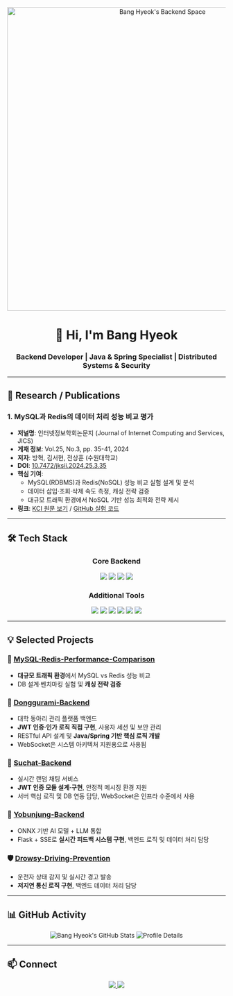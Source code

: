 <div align="center">
  <img src="https://raw.githubusercontent.com/bh1848/bh1848/main/banner.png" alt="Bang Hyeok's Backend Space" width="700"/>
  
  <h1>👋 Hi, I'm Bang Hyeok</h1>
  <h3>Backend Developer | Java & Spring Specialist | Distributed Systems & Security</h3>
</div>

---

## 📖 Research / Publications

### 1. **MySQL과 Redis의 데이터 처리 성능 비교 평가**  
- **저널명**: 인터넷정보학회논문지 (Journal of Internet Computing and Services, JICS)  
- **게재 정보**: Vol.25, No.3, pp. 35-41, 2024  
- **저자**: 방혁, 김서현, 전상훈 (수원대학교)  
- **DOI**: [10.7472/jksii.2024.25.3.35](https://doi.org/10.7472/jksii.2024.25.3.35)  
- **핵심 기여**:  
  - MySQL(RDBMS)과 Redis(NoSQL) 성능 비교 실험 설계 및 분석  
  - 데이터 삽입·조회·삭제 속도 측정, 캐싱 전략 검증  
  - 대규모 트래픽 환경에서 NoSQL 기반 성능 최적화 전략 제시  
- **링크**: [KCI 원문 보기](https://www.kci.go.kr/kciportal/ci/sereArticleSearch/ciSereArtiView.kci?sereArticleSearchBean.artiId=ART003098301) / [GitHub 실험 코드](https://github.com/bh1848/MySQL-Redis-Performance-Comparison)

---

## 🛠 Tech Stack

<h3 align="center">Core Backend</h3>
<div align="center">
  <img src="https://img.shields.io/badge/Java-007396?style=for-the-badge&logo=java&logoColor=white" />
  <img src="https://img.shields.io/badge/Spring_Boot-6DB33F?style=for-the-badge&logo=springboot&logoColor=white" />
  <img src="https://img.shields.io/badge/MySQL-4479A1?style=for-the-badge&logo=mysql&logoColor=white" />
  <img src="https://img.shields.io/badge/Redis-DC382D?style=for-the-badge&logo=redis&logoColor=white" />
</div>

<h3 align="center">Additional Tools</h3>
<div align="center">
  <img src="https://img.shields.io/badge/JWT-000000?style=flat" />
  <img src="https://img.shields.io/badge/REST_API-000000?style=flat" />
  <img src="https://img.shields.io/badge/Git-F05033?style=flat&logo=git&logoColor=white" />
  <img src="https://img.shields.io/badge/Python-3776AB?style=flat&logo=python&logoColor=white" />
  <img src="https://img.shields.io/badge/Flask-000000?style=flat&logo=flask&logoColor=white" />
  <img src="https://img.shields.io/badge/TypeScript-007ACC?style=flat&logo=typescript&logoColor=white" />
</div>

---

## 💡 Selected Projects

### 🚀 [MySQL-Redis-Performance-Comparison](https://github.com/bh1848/MySQL-Redis-Performance-Comparison)
- **대규모 트래픽 환경**에서 MySQL vs Redis 성능 비교
- DB 설계·벤치마킹 실험 및 **캐싱 전략 검증**

### 📡 [Donggurami-Backend](https://github.com/bh1848/donggurami-backend)
- 대학 동아리 관리 플랫폼 백엔드
- **JWT 인증·인가 로직 직접 구현**, 사용자 세션 및 보안 관리
- RESTful API 설계 및 **Java/Spring 기반 핵심 로직 개발**
- WebSocket은 시스템 아키텍처 지원용으로 사용됨

### 💬 [Suchat-Backend](https://github.com/bh1848/suchat-backend)
- 실시간 랜덤 채팅 서비스
- **JWT 인증 모듈 설계·구현**, 안정적 메시징 환경 지원
- 서버 핵심 로직 및 DB 연동 담당, WebSocket은 인프라 수준에서 사용

### 🤖 [Yobunjung-Backend](https://github.com/bh1848/yobunjung-backend)
- ONNX 기반 AI 모델 + LLM 통합
- Flask + SSE로 **실시간 피드백 시스템 구현**, 백엔드 로직 및 데이터 처리 담당

### 🛡 [Drowsy-Driving-Prevention](https://github.com/bh1848/drowsy-driving-prevention)
- 운전자 상태 감지 및 실시간 경고 발송
- **저지연 통신 로직 구현**, 백엔드 데이터 처리 담당

---

## 📊 GitHub Activity
<div align="center">
  <img src="https://github-readme-stats.vercel.app/api?username=bh1848&show_icons=true&theme=tokyonight&hide_border=true&count_private=true" alt="Bang Hyeok's GitHub Stats" />
  <img src="http://github-profile-summary-cards.vercel.app/api/cards/profile-details?username=bh1848&theme=tokyonight" alt="Profile Details" />
</div>

---

## 📫 Connect
<div align="center">
  <a href="mailto:bh1848@naver.com">
    <img src="https://img.shields.io/badge/Email-2E86C1?style=flat&logo=gmail&logoColor=white" />
  </a>
  <a href="https://github.com/bh1848">
    <img src="https://img.shields.io/badge/GitHub-181717?style=flat&logo=github&logoColor=white" />
  </a>
</div>
